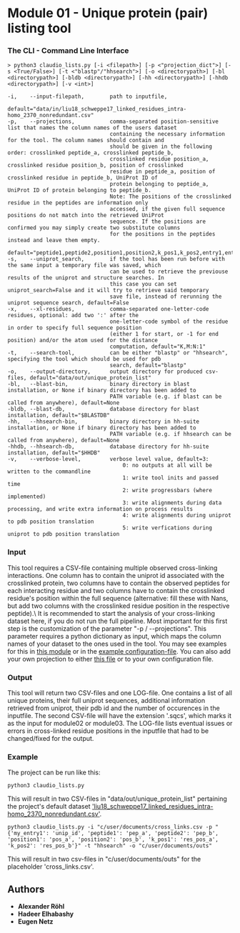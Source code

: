 # Module 01 - Unique protein (pair) listing tool

### The CLI - Command Line Interface
```
> python3 claudio_lists.py [-i <filepath>] [-p <"projection_dict">] [-s <True/False>] [-t <"blastp"/"hhsearch">] [-o <directorypath>] [-bl <directorypath>] [-bldb <directorypath>] [-hh <directorypath>] [-hhdb <directorypath>] [-v <int>]

-i,    --input-filepath,        path to inputfile,
                                default="data/in/liu18_schweppe17_linked_residues_intra-homo_2370_nonredundant.csv"
-p,    --projections,           comma-separated position-sensitive list that names the column names of the users dataset
                                containing the necessary information for the tool. The column names should contain and 
                                should be given in the following order: crosslinked peptide_a, crosslinked peptide_b, 
                                crosslinked residue position_a, crosslinked residue position_b, position of crosslinked 
                                residue in peptide_a, position of crosslinked residue in peptide_b, UniProt ID of 
                                protein belonging to peptide_a, UniProt ID of protein belonging to peptide_b.
                                Note: The positions of the crosslinked residue in the peptides are information only 
                                accessed, if the given full sequence positions do not match into the retrieved UniProt 
                                sequence. If the positions are confirmed you may simply create two substitute columns 
                                for the positions in the peptides instead and leave them empty.
                                default="peptide1,peptide2,position1,position2,k_pos1,k_pos2,entry1,entry2"
-s,    --uniprot_search,        if the tool has been run before with the same input a temporary file was saved, which 
                                can be used to retrieve the previouse results of the uniprot and structure searches. In 
                                this case you can set uniprot_search=False and it will try to retrieve said temporary 
                                save file, instead of rerunning the uniprot sequence search, default=False
-x,    --xl-residues,           comma-separated one-letter-code residues, optional: add two ':' after the 
                                one-letter-code symbol of the residue in order to specify full sequence position 
                                (either 1 for start, or -1 for end position) and/or the atom used for the distance
                                computation, default="K,M:N:1"
-t,    --search-tool,           can be either "blastp" or "hhsearch", specifying the tool which should be used for pdb 
                                search, default="blastp"
-o,    --output-directory,      output directory for produced csv-files, default="data/out/unique_protein_list"
-bl,   --blast-bin,             binary directory in blast installation, or None if binary directory has been added to 
                                PATH variable (e.g. if blast can be called from anywhere), default=None
-bldb, --blast-db,              database directory for blast installation, default="$BLASTDB"
-hh,   --hhsearch-bin,          binary directory in hh-suite installation, or None if binary directory has been added to
                                PATH variable (e.g. if hhsearch can be called from anywhere), default=None
-hhdb, --hhsearch-db,           database directory for hh-suite installation, default="$HHDB"
-v,    --verbose-level,         verbose level value, default=3:
                                    0: no outputs at all will be written to the commandline
                                    1: write tool inits and passed time
                                    2: write progressbars (where implemented)
                                    3: write alignments during data processing, and write extra information on process results
                                    4: write alignments during uniprot to pdb position translation
                                    5: write verfications during uniprot to pdb position translation
```
### Input
This tool requires a CSV-file containing multiple observed cross-linking interactions. One column has to contain the 
uniprot id associated with the crosslinked protein, two columns have to contain the observed peptides for each 
interacting residue and two columns have to contain the crosslinked residue's position within the full sequence 
(alternative: fill these with Nans, but add two columns with the crosslinked residue position in the respective 
peptide).\ It is recommended to start the analysis of your cross-linking dataset here, if you do not run the full 
pipeline. Most important for this first step is the customization of the parameter "-p / --projections". This parameter 
requires a python dictionary as input, which maps the column names of your dataset to the ones used in the tool. You may
see examples for this in [this module](https://github.com/KohlbacherLab/CLAUDIO/blob/main/module01/src/dict/default_projections.py)
or in the [example configuration-file](https://github.com/KohlbacherLab/CLAUDIO/blob/main/config.txt). You can also add
your own projection to either [this file](https://github.com/KohlbacherLab/CLAUDIO/blob/main/module01/src/dict/default_projections.py)
or to your own configuration file.

### Output
This tool will return two CSV-files and one LOG-file. One contains a list of all unique proteins, their full uniprot 
sequences, additional information retrieved from uniprot, their pdb id and the number of occurences in the inputfile. 
The second CSV-file will have the extension '.sqcs', which marks it as the input for module02 or module03. The LOG-file 
lists eventual issues or errors in cross-linked residue positions in the inputfile that had to be changed/fixed for the 
output.

### Example
The project can be run like this:
```
python3 claudio_lists.py
```
This will result in two CSV-files in "data/out/unique_protein_list" pertaining the project's default dataset 
['liu18_schweppe17_linked_residues_intra-homo_2370_nonredundant.csv'](https://github.com/KohlbacherLab/CLAUDIO/blob/main/data/in/liu18_schweppe17_linked_residues_intra-homo_2370_nonredundant.csv).
```
python3 claudio_lists.py -i "c/user/documents/cross_links.csv -p "{'my_entry1': 'unip_id', 'peptide1': 'pep_a', 'peptide2': 'pep_b', 'position1': 'pos_a', 'position2': 'pos_b', 'k_pos1': 'res_pos_a', 'k_pos2': 'res_pos_b'}" -t "hhsearch" -o "c/user/documents/outs"
```
This will result in two csv-files in "c/user/documents/outs" for the placeholder 'cross_links.csv'.

## Authors
* **Alexander Röhl**
* **Hadeer Elhabashy**
* **Eugen Netz**
